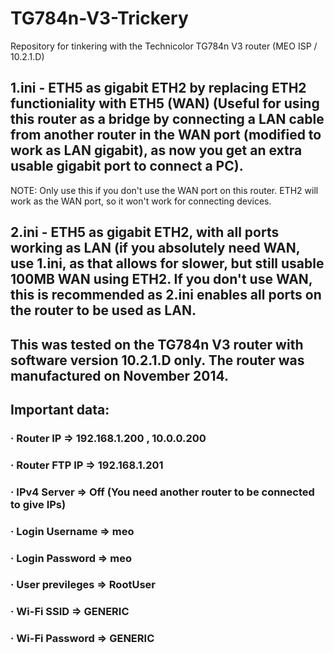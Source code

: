 # TG784n-V3-Trickery
Repository for tinkering with the Technicolor TG784n V3 router (MEO ISP / 10.2.1.D)

## 1.ini - ETH5 as gigabit ETH2 by replacing ETH2 functioniality with ETH5 (WAN) (Useful for using this router as a bridge by connecting a LAN cable from another router in the WAN port (modified to work as LAN gigabit), as now you get an extra usable gigabit port to connect a PC).
NOTE: Only use this if you don't use the WAN port on this router. ETH2 will work as the WAN port, so it won't work for connecting devices.

## 2.ini - ETH5 as gigabit ETH2, with all ports working as LAN (if you absolutely need WAN, use 1.ini, as that allows for slower, but still usable 100MB WAN using ETH2. If you don't use WAN, this is recommended as 2.ini enables all ports on the router to be used as LAN.

## This was tested on the TG784n V3 router with software version 10.2.1.D only. The router was manufactured on November 2014.

## Important data:
### · Router IP => 192.168.1.200 , 10.0.0.200
### · Router FTP IP => 192.168.1.201
### · IPv4 Server => Off (You need another router to be connected to give IPs)
### · Login Username => meo
### · Login Password => meo
### · User previleges => RootUser
### · Wi-Fi SSID => GENERIC
### · Wi-Fi Password => GENERIC

